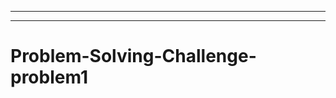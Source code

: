 ----------------------------------
-----------------------------------------------------------------------------------
# Problem-Solving-Challenge-problem1
